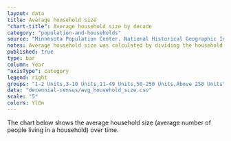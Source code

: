 ```yaml
---
layout: data
title: Average household size
"chart-title": Average household size by decade
category: "population-and-households"
source: "Minnesota Population Center. National Historical Geographic Information System: Version 2.0. Minneapolis, MN: University of Minnesota 2011."
notes: Average household size was calculated by dividing the household population by the number of households.
published: true
type: bar
column: Year
"axisType": category
legend: right
groups: "1-2 Units,3-10 Units,11-49 Units,50-250 Units,Above 250 Units"
data: "decennial-census/avg_household_size.csv"
scale: "5"
colors: YlGn
---
```


The chart below shows the average household size (average number of people living in a household) over time.